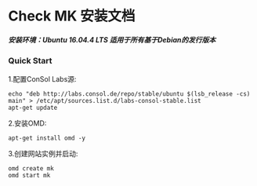 Check MK 安装文档
=================
##### 安装环境：Ubuntu 16.04.4 LTS 适用于所有基于Debian的发行版本
### Quick Start ###
1.配置ConSol Labs源:
```
echo "deb http://labs.consol.de/repo/stable/ubuntu $(lsb_release -cs) main" > /etc/apt/sources.list.d/labs-consol-stable.list
apt-get update
```
2.安装OMD:
```
apt-get install omd -y
```
3.创建网站实例并启动:
```
omd create mk
omd start mk
```
